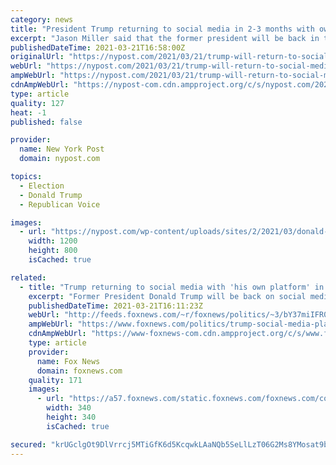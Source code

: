 ```yaml
---
category: news
title: "President Trump returning to social media in 2-3 months with own platform: top adviser"
excerpt: "Jason Miller said that the former president will be back in two to three months, and will launch a new platform that he claimed would “completely redefine the game” and attract"
publishedDateTime: 2021-03-21T16:58:00Z
originalUrl: "https://nypost.com/2021/03/21/trump-will-return-to-social-media-soon-on-new-platform-jason-miller/"
webUrl: "https://nypost.com/2021/03/21/trump-will-return-to-social-media-soon-on-new-platform-jason-miller/"
ampWebUrl: "https://nypost.com/2021/03/21/trump-will-return-to-social-media-soon-on-new-platform-jason-miller/amp/"
cdnAmpWebUrl: "https://nypost-com.cdn.ampproject.org/c/s/nypost.com/2021/03/21/trump-will-return-to-social-media-soon-on-new-platform-jason-miller/amp/"
type: article
quality: 127
heat: -1
published: false

provider:
  name: New York Post
  domain: nypost.com

topics:
  - Election
  - Donald Trump
  - Republican Voice

images:
  - url: "https://nypost.com/wp-content/uploads/sites/2/2021/03/donald-trump-005.jpg?quality=90&strip=all&w=1200"
    width: 1200
    height: 800
    isCached: true

related:
  - title: "Trump returning to social media with 'his own platform' in 2-3 months: adviser"
    excerpt: "Former President Donald Trump will be back on social media in the near future with his own service, according to one of his senior advisers."
    publishedDateTime: 2021-03-21T16:11:23Z
    webUrl: "http://feeds.foxnews.com/~r/foxnews/politics/~3/bY37miIFR0o/trump-social-media-platform-return-adviser"
    ampWebUrl: "https://www.foxnews.com/politics/trump-social-media-platform-return-adviser.amp"
    cdnAmpWebUrl: "https://www-foxnews-com.cdn.ampproject.org/c/s/www.foxnews.com/politics/trump-social-media-platform-return-adviser.amp"
    type: article
    provider:
      name: Fox News
      domain: foxnews.com
    quality: 171
    images:
      - url: "https://a57.foxnews.com/static.foxnews.com/foxnews.com/content/uploads/2021/03/340/340/RonnBlitzerHeadshot.jpg?ve=1&tl=1"
        width: 340
        height: 340
        isCached: true

secured: "krUGclgOt9DlVrrcj5MTiGfK6d5KcqwkLAaNQb5SeLlLzT06G2Ms8YMosat9b8IAxdKRpvPw9ByM3c4JxzM9QhZtW5sFb5HxzbU0wZbvAyIiM7pZURqSqbBiz/JS1rSNi0bv78lgGYKzdbgRjfCGwAnB6DfIJAIvHVea3Imd3yw8Rku0aoERm7/QztwZ2HDqF/gyOtm5ZA/WEDQxXQ7FDv4Sl/QIHznIa2b0Im+N3v8t3q7KiwBpeEoOT/L3pZrbNwIc7R7ZVhj3TKB48uo8OrJvBjLJBWVCO6ZZKpgrmMMx9KsXi4jnWo/iM+AYDXDCQKLhsVRcpGWkL5//tiuAuvbnN8c3NGRwp/wPG59IqiM=;vT7oKcbVYIfiYE9HfMSR0A=="
---
```


